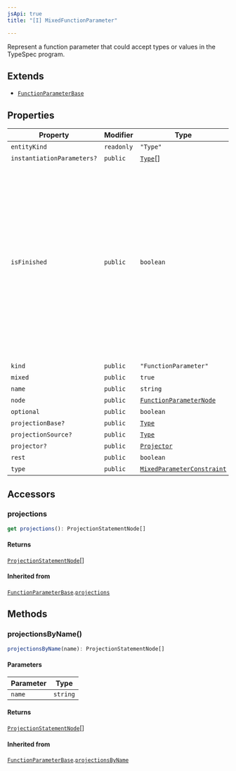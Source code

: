```yaml
---
jsApi: true
title: "[I] MixedFunctionParameter"

---
```

Represent a function parameter that could accept types or values in the TypeSpec program.

## Extends

- [`FunctionParameterBase`](FunctionParameterBase.md)

## Properties

| Property | Modifier | Type | Description | Inherited from |
| ------ | ------ | ------ | ------ | ------ |
| `entityKind` | `readonly` | `"Type"` | - | [`FunctionParameterBase`](FunctionParameterBase.md).`entityKind` |
| `instantiationParameters?` | `public` | [`Type`](../type-aliases/Type.md)[] | - | [`FunctionParameterBase`](FunctionParameterBase.md).`instantiationParameters` |
| `isFinished` | `public` | `boolean` | Reflect if a type has been finished(Decorators have been called). There is multiple reasons a type might not be finished: - a template declaration will not - a template instance that argument that are still template parameters - a template instance that is only partially instantiated(like a templated operation inside a templated interface) | [`FunctionParameterBase`](FunctionParameterBase.md).`isFinished` |
| `kind` | `public` | `"FunctionParameter"` | - | [`FunctionParameterBase`](FunctionParameterBase.md).`kind` |
| `mixed` | `public` | `true` | - | - |
| `name` | `public` | `string` | - | [`FunctionParameterBase`](FunctionParameterBase.md).`name` |
| `node` | `public` | [`FunctionParameterNode`](FunctionParameterNode.md) | - | [`FunctionParameterBase`](FunctionParameterBase.md).`node` |
| `optional` | `public` | `boolean` | - | [`FunctionParameterBase`](FunctionParameterBase.md).`optional` |
| `projectionBase?` | `public` | [`Type`](../type-aliases/Type.md) | - | [`FunctionParameterBase`](FunctionParameterBase.md).`projectionBase` |
| `projectionSource?` | `public` | [`Type`](../type-aliases/Type.md) | - | [`FunctionParameterBase`](FunctionParameterBase.md).`projectionSource` |
| `projector?` | `public` | [`Projector`](Projector.md) | - | [`FunctionParameterBase`](FunctionParameterBase.md).`projector` |
| `rest` | `public` | `boolean` | - | [`FunctionParameterBase`](FunctionParameterBase.md).`rest` |
| `type` | `public` | [`MixedParameterConstraint`](MixedParameterConstraint.md) | - | - |

## Accessors

### projections

```ts
get projections(): ProjectionStatementNode[]
```

#### Returns

[`ProjectionStatementNode`](ProjectionStatementNode.md)[]

#### Inherited from

[`FunctionParameterBase`](FunctionParameterBase.md).[`projections`](FunctionParameterBase.md#projections)

## Methods

### projectionsByName()

```ts
projectionsByName(name): ProjectionStatementNode[]
```

#### Parameters

| Parameter | Type |
| ------ | ------ |
| `name` | `string` |

#### Returns

[`ProjectionStatementNode`](ProjectionStatementNode.md)[]

#### Inherited from

[`FunctionParameterBase`](FunctionParameterBase.md).[`projectionsByName`](FunctionParameterBase.md#projectionsbyname)
